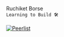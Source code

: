 Ruchiket Borse
<br/>
`Learning to Build 🛠️`
<br/>
<br/>
[![Peerlist](https://github-readme-badge.peerlist.io/api/ruchiket100?style=social)](https://peerlist.io/ruchiket100)

